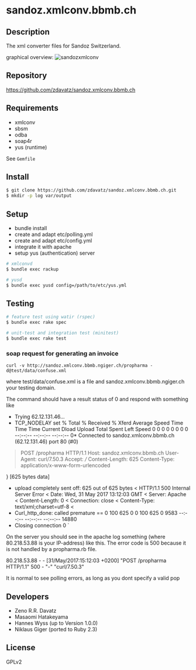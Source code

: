 # sandoz.xmlconv.bbmb.ch

## Description

The xml converter files for Sandoz Switzerland.

graphical overview:
![sandozxmlconv](https://raw.githubusercontent.com/zdavatz/sandoz.xmlconv.bbmb.ch/master/sandozxmlconv.jpeg)

## Repository

https://github.com/zdavatz/sandoz.xmlconv.bbmb.ch

## Requirements

* xmlconv
* sbsm
* odba
* soap4r
* yus (runtime)

See `Gemfile`

## Install

```bash
$ git clone https://github.com/zdavatz/sandoz.xmlconv.bbmb.ch.git
$ mkdir -p log var/output
```

## Setup

* bundle install
* create and adapt etc/polling.yml
* create and adapt etc/config.yml
* integrate it with apache
* setup yus (authentication) server

```bash
# xmlconvd
$ bundle exec rackup

# yusd
$ bundle exec yusd config=/path/to/etc/yus.yml
```

## Testing

```bash
# feature test using watir (rspec)
$ bundle exec rake spec

# unit-test and integration test (minitest)
$ bundle exec rake test
```

### soap request for generating an invoice

`curl -v http://sandoz.xmlconv.bbmb.ngiger.ch/propharma -d@test/data/confuse.xml`

where test/data/confuse.xml is a file and sandoz.xmlconv.bbmb.ngiger.ch your testing domain.

The command should have a result status of 0 and respond with something like
  *   Trying 62.12.131.46...
  * TCP_NODELAY set
    % Total    % Received % Xferd  Average Speed   Time    Time     Time  Current
                                  Dload  Upload   Total   Spent    Left  Speed
    0     0    0     0    0     0      0      0 --:--:-- --:--:-- --:--:--     0* Connected to sandoz.xmlconv.bbmb.ch (62.12.131.46) port 80 (#0)
  > POST /propharma HTTP/1.1
  > Host: sandoz.xmlconv.bbmb.ch
  > User-Agent: curl/7.50.3
  > Accept: */*
  > Content-Length: 625
  > Content-Type: application/x-www-form-urlencoded
  >
  } [625 bytes data]
  * upload completely sent off: 625 out of 625 bytes
  < HTTP/1.1 500 Internal Server Error
  < Date: Wed, 31 May 2017 13:12:03 GMT
  < Server: Apache
  < Content-Length: 0
  < Connection: close
  < Content-Type: text/xml;charset=utf-8
  <
  * Curl_http_done: called premature == 0
  100   625    0     0  100   625      0   9583 --:--:-- --:--:-- --:--:-- 14880
  * Closing connection 0
`

On the server you should see in the apache log something (where 80.218.53.88 is your IP-address) like this. The error code is 500 because it is not handled by a propharma.rb file.

  80.218.53.88 - - [31/May/2017:15:12:03 +0200] "POST /propharma HTTP/1.1" 500 - "-" "curl/7.50.3"


It is normal to see polling errors, as long as you dont specify a valid pop

## Developers

* Zeno R.R. Davatz
* Masaomi Hatakeyama
* Hannes Wyss (up to Version 1.0.0)
* Niklaus Giger (ported to Ruby 2.3)

## License

GPLv2
